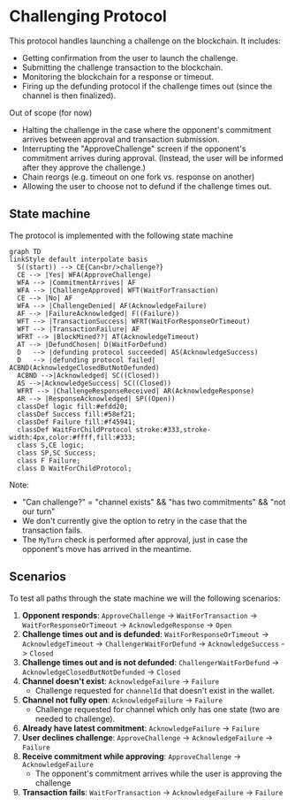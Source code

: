 # Challenging Protocol

This protocol handles launching a challenge on the blockchain. It includes:

- Getting confirmation from the user to launch the challenge.
- Submitting the challenge transaction to the blockchain.
- Monitoring the blockchain for a response or timeout.
- Firing up the defunding protocol if the challenge times out (since the channel is then finalized).

Out of scope (for now)

- Halting the challenge in the case where the opponent's commitment arrives between approval and transaction submission.
- Interrupting the "ApproveChallenge" screen if the opponent's commitment arrives during approval. (Instead, the user will be informed after they approve the challenge.)
- Chain reorgs (e.g. timeout on one fork vs. response on another)
- Allowing the user to choose not to defund if the challenge times out.

## State machine

The protocol is implemented with the following state machine

```mermaid
graph TD
linkStyle default interpolate basis
  S((start)) --> CE{Can<br/>challenge?}
  CE --> |Yes| WFA(ApproveChallenge)
  WFA --> |CommitmentArrives| AF
  WFA --> |ChallengeApproved| WFT(WaitForTransaction)
  CE --> |No| AF
  WFA --> |ChallengeDenied| AF(AcknowledgeFailure)
  AF --> |FailureAcknowledged| F((Failure))
  WFT --> |TransactionSuccess| WFRT(WaitForResponseOrTimeout)
  WFT --> |TransactionFailure| AF
  WFRT --> |BlockMined??| AT(AcknowledgeTimeout)
  AT --> |DefundChosen| D(WaitForDefund)
  D   --> |defunding protocol succeeded| AS(AcknowledgeSuccess)
  D   --> |defunding protocol failed| ACBND(AcknowledgeClosedButNotDefunded)
  ACBND -->|Acknowledged| SC((Closed))
  AS -->|AcknowledgeSuccess| SC((Closed))
  WFRT --> |ChallengeResponseReceived| AR(AcknowledgeResponse)
  AR --> |ResponseAcknowledged| SP((Open))
  classDef logic fill:#efdd20;
  classDef Success fill:#58ef21;
  classDef Failure fill:#f45941;
  classDef WaitForChildProtocol stroke:#333,stroke-width:4px,color:#ffff,fill:#333;
  class S,CE logic;
  class SP,SC Success;
  class F Failure;
  class D WaitForChildProtocol;
```

<!-- style D stroke:#333,stroke-width:4px -->

Note:

- "Can challenge?" = "channel exists" && "has two commitments" && "not our turn"
- We don't currently give the option to retry in the case that the transaction fails.
- The `MyTurn` check is performed after approval, just in case the opponent's move has arrived in the meantime.

## Scenarios

To test all paths through the state machine we will the following scenarios:

1. **Opponent responds**: `ApproveChallenge` -> `WaitForTransaction` -> `WaitForResponseOrTimeout`
   -> `AcknowledgeResponse` -> `Open`
2. **Challenge times out and is defunded**: `WaitForResponseOrTimeout` -> `AcknowledgeTimeout` -> `ChallengerWaitForDefund` -> `AcknowledgeSuccess` -> `Closed`
3. **Challenge times out and is not defunded**: `ChallengerWaitForDefund` -> `AcknowledgeClosedButNotDefunded` -> `Closed`
4. **Channel doesn't exist**: `AcknowledgeFailure` -> `Failure`
   - Challenge requested for `channelId` that doesn't exist in the wallet.
5. **Channel not fully open**: `AcknowledgeFailure` -> `Failure`
   - Challenge requested for channel which only has one state (two are needed to challenge).
6. **Already have latest commitment**: `AcknowledgeFailure` -> `Failure`
7. **User declines challenge**: `ApproveChallenge` -> `AcknowledgeFailure` -> `Failure`
8. **Receive commitment while approving**: `ApproveChallenge` -> `AcknowledgeFailure`
   - The opponent's commitment arrives while the user is approving the challenge
9. **Transaction fails**: `WaitForTransaction` -> `AcknowledgeFailure` -> `Failure`
